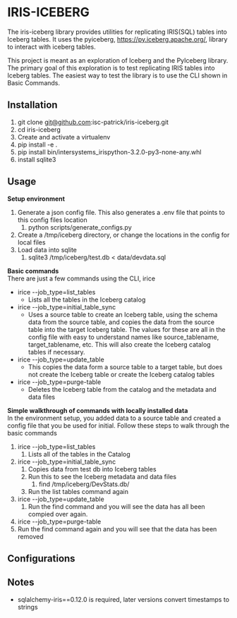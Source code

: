 # IRIS-ICEBERG
The iris-iceberg library provides utilities for replicating IRIS(SQL) tables into Iceberg tables. It uses the pyiceberg, https://py.iceberg.apache.org/, library to interact with iceberg tables.

This project is meant as an exploration of Iceberg and the PyIceberg library. The primary goal of this exploration is to test replicating IRIS tables into Iceberg tables. The easiest way to test the library is to use the CLI shown in Basic Commands.


## Installation
1. git clone git@github.com:isc-patrick/iris-iceberg.git
2. cd iris-iceberg
3. Create and activate a virtualenv
4.  pip install -e .
5.  pip install bin/intersystems_irispython-3.2.0-py3-none-any.whl
6.  install sqlite3


## Usage
__Setup environment__  
1. Generate a json config file. This also generates a .env file that points to this config files location
   1. python scripts/generate_configs.py
2. Create a /tmp/iceberg directory, or change the locations in the config for local files
3. Load data into sqlite
   1. sqlite3 /tmp/iceberg/test.db < data/devdata.sql 

__Basic commands__  
There are just a few commands using the CLI, irice
   * irice --job_type=list_tables
       - Lists all the tables in the Iceberg catalog
   * irice --job_type=initial_table_sync
      - Uses a source table to create an Iceberg table, using the schema data from the source table, and copies the data from the source table into the target Iceberg table. The values for these are all in the config file with easy to understand names like source_tablename, target_tablename, etc. This will also create the Iceberg catalog tables if necessary.
   * irice --job_type=update_table
      - This copies the data form a source table to a target table, but does not create the Iceberg table or create the Iceberg catalog tables
   * irice --job_type=purge-table
      - Deletes the Iceberg table from the catalog and the metadata and data files

__Simple walkthrough of commands with locally installed data__  
In the environment setup, you added data to a source table and created a config file that you be used for initial. Follow these steps to walk through the basic commands
1. irice --job_type=list_tables
   1. Lists all of the tables in the Catalog 
2. irice --job_type=initial_table_sync
   1. Copies data from test db into Iceberg tables
   2. Run this to see the Iceberg metadata and data files
      1. find /tmp/iceberg/DevStats.db/
   3. Run the list tables command again  
3. irice --job_type=update_table
   1. Run the find command and you will see the data has all been compied over again. 
4. irice --job_type=purge-table
5. Run the find command again and you will see that the data has been removed

## Configurations

## Notes
  - sqlalchemy-iris==0.12.0 is required, later versions convert timestamps to strings  


